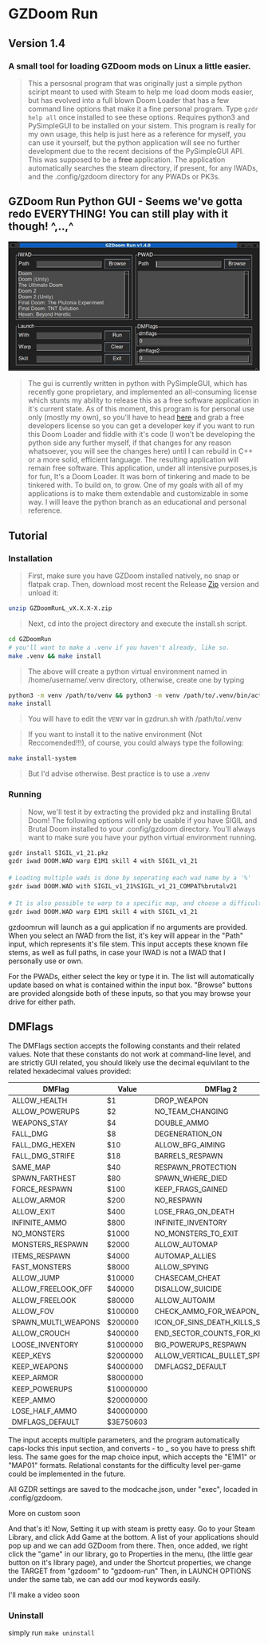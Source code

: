 # GZDoom Run
## Version 1.4
### A small tool for loading GZDoom mods on Linux a little easier. 
> This a persosnal program that was originally just a simple python sciript meant to used with Steam to help me load doom mods easier, 
> but has evolved into a full blown Doom Loader that has a few command line options that make it a fine personal program.
> Type `gzdr help all` once installed to see these options.
> Requires python3 and PySimpleGUI to be installed on your sistem.
> This program is really for my own usage, this help is just here as a reference for myself,
> you can use it yourself, but the python application will see no further development due to the recent decisions of the PySimpleGUI API.
> This was supposed to be a **__free__** application. 
> The application automatically searches the steam directory, if present, for any IWADs, and the .config/gzdoom directory for any PWADs or PK3s.

## GZDoom Run Python GUI - Seems we've gotta redo EVERYTHING! You can still play with it though! ^,..,^
![Alt text](https://github.com/ImpishDeathTech/GZDoomRun/blob/master/Screenshot.jpg)
> The gui is currently written in python with PySimpleGUI, which has recently gone proprietary, and implemented an all-consuming license which stunts my ability to release this as a free software application
> in it's current state. As of this moment, this program is for personal use only (mostly my own), so you'll have to head [here](https://pysimplegui.com/pricing) and grab a free developers license so you can get a developer
> key if you want to run this Doom Loader and fiddle with it's code (I won't be developing the python side any further myself, if that changes for any reason whatsoever, you will see the changes here) until I can rebuild in C++
> or a more solid, efficient language. The resulting application will remain free software.
> This application, under all intensive purposes,is for fun, It's a Doom Loader. It was born of tinkering and made to be tinkered with. To build on, to grow. One of my goals with all of my applications is to make them extendable
> and customizable in some way. I will leave the python branch as an educational and personal reference. 


## Tutorial

### Installation 
> First, make sure you have GZDoom installed natively, no snap or flatpak crap.
> Then, download most recent the Release [Zip](https://github.com/ImpishDeathTech/GZDoomRun/releases/download/gzdoom-v1-4-0-0/GZDoomRun_v1.4.0-0.zip) version and unload it:
```sh
unzip GZDoomRunL_vX.X.X-X.zip
```
> Next, cd into the project directory and execute the install.sh script.
```sh
cd GZDoomRun
# you'll want to make a .venv if you haven't already, like so.
make .venv && make install
```
> The above will create a python virtual environment named in /home/username/.venv directory, otherwise, create one by typing
```sh
python3 -m venv /path/to/venv && python3 -m venv /path/to/.venv/bin/activate
make install
```
> You will have to edit the `VENV` var in gzdrun.sh with /path/to/.venv

> If you want to install it to the native environment (Not Reccomended!!!), of course, you could always type the following:
```sh
make install-system
```
> But I'd advise otherwise. Best practice is to use a .venv

### Running
> Now, we'll test it by extracting the provided pkz and installing Brutal Doom! The following options will only be usable if you have SIGIL and Brutal Doom installed to your .config/gzdoom directory.
> You'll always want to make sure you have your python virtual environment running. 
```sh
gzdr install SIGIL_v1_21.pkz
gzdr iwad DOOM.WAD warp E1M1 skill 4 with SIGIL_v1_21

# Loading multiple wads is done by seperating each wad name by a '%'
gzdr iwad DOOM.WAD with SIGIL_v1_21%SIGIL_v1_21_COMPAT%brutalv21

# It is also possible to warp to a specific map, and choose a difficulty
gzdr iwad DOOM.WAD warp E1M1 skill 4 with SIGIL_v1_21
```
gzdoomrun will launch as a gui application if no arguments are provided. When you select an IWAD from the list, it's key will appear in the "Path" input, which represents it's file stem. This input accepts these known file stems, as well as full paths, in case your IWAD is not a IWAD that I personally use or own.

For the PWADs, either select the key or type it in. The list will automatically update based on what is contained within the input box. "Browse" buttons are provided alongside both of these inputs, so that you may browse your drive for either path.

## DMFlags
The DMFlags section accepts the following constants and their related values. Note that these constants do not work at command-line level, and are strictly GUI related, you should likely use the decimal equivilant to the
related hexadecimal values provided:

| DMFlag                          | Value     | DMFlag 2                        | Value     |
|---------------------------------|-----------|---------------------------------|-----------|
| ALLOW_HEALTH                    | $1        | DROP_WEAPON                     | $2        |
| ALLOW_POWERUPS                  | $2        | NO_TEAM_CHANGING                | $10       |
| WEAPONS_STAY                    | $4        | DOUBLE_AMMO                     | $40       |
| FALL_DMG                        | $8        | DEGENERATION_ON                 | $80       |
| FALL_DMG_HEXEN                  | $10       | ALLOW_BFG_AIMING                | $100      |
| FALL_DMG_STRIFE                 | $18       | BARRELS_RESPAWN                 | $200      |
| SAME_MAP                        | $40       | RESPAWN_PROTECTION              | $400      |
| SPAWN_FARTHEST                  | $80       | SPAWN_WHERE_DIED                | $1000     |
| FORCE_RESPAWN                   | $100      | KEEP_FRAGS_GAINED               | $2000     |
| ALLOW_ARMOR                     | $200      | NO_RESPAWN                      | $4000     |
| ALLOW_EXIT                      | $400      | LOSE_FRAG_ON_DEATH              | $8000     |
| INFINITE_AMMO                   | $800      | INFINITE_INVENTORY              | $10000    |
| NO_MONSTERS                     | $1000     | NO_MONSTERS_TO_EXIT             | $20000    |
| MONSTERS_RESPAWN                | $2000     | ALLOW_AUTOMAP                   | $40000    |
| ITEMS_RESPAWN                   | $4000     | AUTOMAP_ALLIES                  | $80000    |
| FAST_MONSTERS                   | $8000     | ALLOW_SPYING                    | $100000   |
| ALLOW_JUMP                      | $10000    | CHASECAM_CHEAT                  | $200000   |
| ALLOW_FREELOOK_OFF              | $40000    | DISALLOW_SUICIDE                | $400000   |
| ALLOW_FREELOOK                  | $80000    | ALLOW_AUTOAIM                   | $800000   |
| ALLOW_FOV                       | $100000   | CHECK_AMMO_FOR_WEAPON_SWITCH    | $1000000  |
| SPAWN_MULTI_WEAPONS             | $200000   | ICON_OF_SINS_DEATH_KILLS_SPAWNS | $2000000  |
| ALLOW_CROUCH                    | $400000   | END_SECTOR_COUNTS_FOR_KILLS     | $4000000  |
| LOOSE_INVENTORY                 | $1000000  | BIG_POWERUPS_RESPAWN            | $8000000  |
| KEEP_KEYS                       | $2000000  | ALLOW_VERTICAL_BULLET_SPREAD    | $40000000 |
| KEEP_WEAPONS                    | $4000000  | DMFLAGS2_DEFAULT                | $79C0100  |
| KEEP_ARMOR                      | $8000000  |
| KEEP_POWERUPS                   | $10000000 |
| KEEP_AMMO                       | $20000000 |
| LOSE_HALF_AMMO                  | $40000000 |
| DMFLAGS_DEFAULT                 | $3E750603 |

The input accepts multiple parameters, and the program automatically caps-locks this input section, and converts - to _ so you have to press shift less. 
The same goes for the map choice input, which accepts the "E1M1" or "MAP01" formats. Relational constants for the difficulty level per-game could be implemented
in the future.

All GZDR settings are saved to the modcache.json, under "exec", locaded in .config/gzdoom.

More on custom soon

And that's it! Now, Setting it up with steam is pretty easy.
Go to your Steam Library, and click Add Game at the bottom. A list of your applications should pop up and we can add GZDoom from there.
Then, once added, we right click the "game" in our library, go to Properties in the menu, (the little gear button on it's library page), and under the Shortcut properties, we change the TARGET from "gzdoom" to "gzdoom-run"
Then, in LAUNCH OPTIONS under the same tab, we can add our mod keywords easily.

I'll make a video soon


### Uninstall
simply run `make uninstall` 
